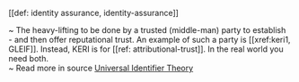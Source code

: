 [[def: identity assurance, identity-assurance]]

~ The heavy-lifting to be done by a trusted (middle-man) party to establish - and then offer reputational trust. An example of such a party is [[xref:keri1, GLEIF]]. Instead, KERI is for [[ref: attributional-trust]]. In the real world you need both.  
~ Read more in source [Universal Identifier Theory](https://github.com/SmithSamuelM/Papers/blob/master/whitepapers/IdentifierTheory_web.pdf)
